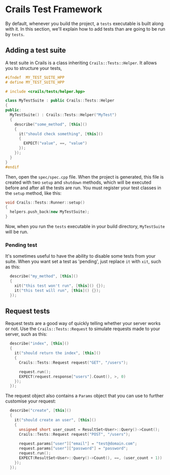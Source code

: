 # Crails Test Framework
By default, whenever you build the project, a `tests` executable is built along with it. In this section,
we'll explain how to add tests than are going to be run by `tests`.

## Adding a test suite
A test suite in Crails is a class inheriting `Crails::Tests::Helper`. It allows you to structure your tests,

```C++
#ifndef  MY_TEST_SUITE_HPP
# define MY_TEST_SUITE_HPP

# include <crails/tests/helper.hpp>

class MyTestSuite : public Crails::Tests::Helper
{
public:
  MyTestSuite() : Crails::Tests::Helper("MyTest")
  {
    describe("some_method", [this]()
    {
      it("should check something", [this]()
      {
        EXPECT("value", ==, "value")
      });
    });
  }
}
#endif
```

Then, open the `spec/spec.cpp` file. When the project is generated, this file is created with two `setup` and `shutdown` methods, which will be executed before and after all the tests are run. You must register your test classes in the `setup` method, like this:

```C++
void Crails::Tests::Runner::setup()
{
  helpers.push_back(new MyTestSuite);
}
```

Now, when you run the `tests` executable in your build directory, `MyTestSuite` will be run.

### Pending test
It's sometimes useful to have the ability to disable some tests from your suite. When you want set a test as 'pending', just replace `it` with `xit`, such as this:

```C++
  describe("my_method", [this]()
  {
    xit("this test won't run", [this]() {});
    it("this test will run", [this]() {});
  });
```

## Request tests
Request tests are a good way of quickly telling whether your server works or not. Use the `Crails::Tests::Request` to simulate requests made to your server, such as this:

```C++
  describe("index", [this]()
  {
    it("should return the index", [this]()
    {
      Crails::Tests::Request request("GET", "/users");

      request.run();
      EXPECT(request.response["users"].Count(), >, 0)
    });
  });
```

The request object also contains a `Params` object that you can use to further customise your request:

```C++
  describe("create", [this]()
  {
    it("should create an user", [this]()
    {
      unsigned short user_count = ResultSet<User>::Query()->Count();
      Crails::Tests::Request request("POST", "/users");
      
      request.params["user"]["email"] = "test@domain.com";
      request.params["user"]["password"] = "password";
      request.run();
      EXPECT(ResultSet<User>::Query()->Count(), ==, (user_count + 1))
    });
  });
```
